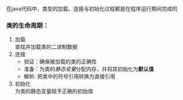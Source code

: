 在java代码中，类型的加载、连接与初始化过程都是在程序运行期间完成的

### 类的生命周期：
1. 加载   
   查找并加载类的二进制数据
2. 连接
    * 验证：确保被加载的类的正确性
    * 准备：为类的*静态变量*分配内存，并将其初始化为**默认值**
    * 解析: 把类中的符号引用转换为直接引用
3. 初始化  
    为类的静态变量赋予正确的初始值
    

    